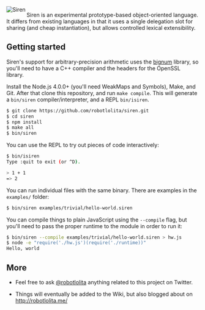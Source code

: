 <img src="https://raw.githubusercontent.com/robotlolita/siren/master/logo-with-text.png" align="left" alt="Siren">

Siren is an experimental prototype-based object-oriented language. It
differs from existing languages in that it uses a single delegation slot
for sharing (and cheap instantiation), but allows controlled lexical
extensibility.


## Getting started

Siren's support for arbitrary-precision arithmetic uses the
[bignum](https://www.npmjs.com/package/bignum) library, so you'll need
to have a C++ compiler and the headers for the OpenSSL library.

Install the Node.js 4.0.0+ (you'll need WeakMaps and Symbols), Make, and
Git. After that clone this repository, and run `make compile`. This will
generate a `bin/siren` compiler/interpreter, and a REPL `bin/isiren`.

```sh
$ git clone https://github.com/robotlolita/siren.git
$ cd siren
$ npm install
$ make all
$ bin/siren
```

You can use the REPL to try out pieces of code interactively:

```sh
$ bin/isiren
Type :quit to exit (or ^D).

> 1 + 1
=> 2
```

You can run individual files with the same binary. There are examples in the
`examples/` folder:

```sh
$ bin/siren examples/trivial/hello-world.siren
```

You can compile things to plain JavaScript using the `--compile` flag, but
you'll need to pass the proper runtime to the module in order to run it:

```sh
$ bin/siren --compile examples/trivial/hello-world.siren > hw.js
$ node -e "require('./hw.js')(require('./runtime))"
Hello, world
```

## More

 -  Feel free to ask [@robotlolita](https://twitter.com/robotlolita) anything
    related to this project on Twitter.

 -  Things will eventually be added to the Wiki, but also blogged about on
    http://robotlolita.me/

